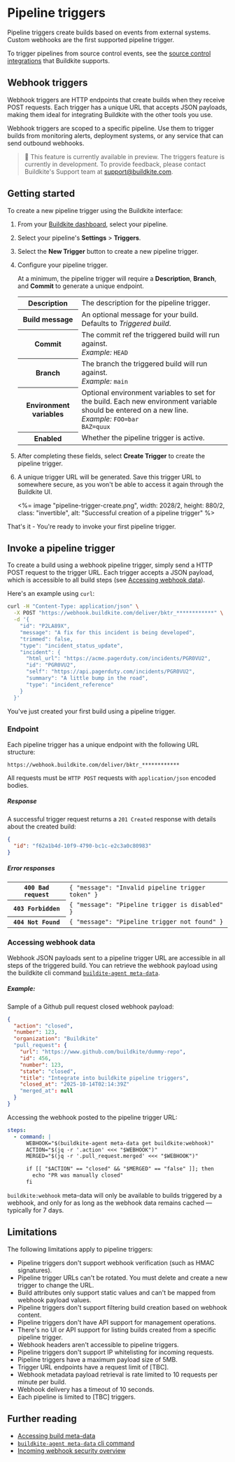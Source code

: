 # Pipeline triggers
Pipeline triggers create builds based on events from external systems. Custom webhooks are the first supported pipeline trigger.

To trigger pipelines from source control events, see the [source control integrations](/docs/pipelines/source-control) that Buildkite supports.

## Webhook triggers
Webhook triggers are HTTP endpoints that create builds when they receive POST requests. Each trigger has a unique URL that accepts JSON payloads, making them ideal for integrating Buildkite with the other tools you use.

Webhook triggers are scoped to a specific pipeline. Use them to trigger builds from monitoring alerts, deployment systems, or any service that can send outbound webhooks.

> 📘 This feature is currently available in preview.
> The triggers feature is currently in development. To provide feedback, please contact Buildkite's Support team at [support@buildkite.com](mailto:support@buildkite.com).

## Getting started

To create a new pipeline trigger using the Buildkite interface:

1. From your [Buildkite dashboard](https://buildkite.com/~), select your pipeline.
2. Select your pipeline's **Settings** > **Triggers**.
3. Select the **New Trigger** button to create a new pipeline trigger.
4. Configure your pipeline trigger.

    At a minimum, the pipeline trigger will require a **Description**, **Branch**, and **Commit** to generate a unique endpoint.
    <table class="responsive-table">
      <tbody>
        <tr>
          <th>Description</th>
          <td>The description for the pipeline trigger.</td>
        </tr>
        <tr>
          <th>Build message</th>
          <td>An optional message for your build. Defaults to <em>Triggered build</em>.</td>
        </tr>
        <tr>
          <th>Commit</th>
          <td>
            The commit ref the triggered build will run against.<br/>
            <em>Example:</em> <code>HEAD</code>
          </td>
        </tr>
        <tr>
          <th>Branch</th>
          <td>
            The branch the triggered build will run against.<br/>
            <em>Example:</em> <code>main</code>
          </td>
        </tr>
        <tr>
          <th>Environment variables</th>
          <td>
            Optional environment variables to set for the build. Each new environment variable should be entered on a new line.<br/>
            <em>Example:</em> <code>FOO=bar<br/>BAZ=quux</code>
          </td>
        </tr>
        <tr>
          <th>Enabled</th>
          <td>Whether the pipeline trigger is active.</td>
        </tr>
      </tbody>
    </table>

5. After completing these fields, select **Create Trigger** to create the pipeline trigger.
6. A unique trigger URL will be generated. Save this trigger URL to somewhere secure, as you won't be able to access it again through the Buildkite UI.

    <%= image "pipeline-trigger-create.png", width: 2028/2, height: 880/2, class: "invertible", alt: "Successful creation of a pipeline trigger" %>

That's it - You're ready to invoke your first pipeline trigger.

## Invoke a pipeline trigger

To create a build using a webhook pipeline trigger, simply send a HTTP POST request to the trigger URL.
Each trigger accepts a JSON payload, which is accessible to all build steps (see [Accessing webhook data](#invoke-a-pipeline-trigger-accessing-webhook-data)).

Here's an example using `curl`:

```bash
curl -H "Content-Type: application/json" \
  -X POST "https://webhook.buildkite.com/deliver/bktr_************" \
  -d '{
    "id": "P2LA89X",
    "message": "A fix for this incident is being developed",
    "trimmed": false,
    "type": "incident_status_update",
    "incident": {
      "html_url": "https://acme.pagerduty.com/incidents/PGR0VU2",
      "id": "PGR0VU2",
      "self": "https://api.pagerduty.com/incidents/PGR0VU2",
      "summary": "A little bump in the road",
      "type": "incident_reference"
    }
  }'
```

You've just created your first build using a pipeline trigger.

### Endpoint

Each pipeline trigger has a unique endpoint with the following URL structure:

```
https://webhook.buildkite.com/deliver/bktr_************
```

All requests must be `HTTP POST` requests with `application/json` encoded bodies.

##### Response

A successful trigger request returns a `201 Created` response with details about the created build:

```json
{
  "id": "f62a1b4d-10f9-4790-bc1c-e2c3a0c80983"
}
```

##### Error responses

<table class="responsive-table">
  <tbody>
    <tr><th><code>400 Bad request</code></th><td><code>{ "message": "Invalid pipeline trigger token" }</code></td></tr>
    <tr><th><code>403 Forbidden</code></th><td><code>{ "message": "Pipeline trigger is disabled" }</code></td></tr>
    <tr><th><code>404 Not Found</code></th><td><code>{ "message": "Pipeline trigger not found" }</code></td></tr>
  </tbody>
</table>

### Accessing webhook data

Webhook JSON payloads sent to a pipeline trigger URL are accessible in all steps of the triggered build.
You can retrieve the webhook payload using the buildkite cli command [`buildite-agent meta-data`](/docs/pipelines/configure/build-meta-data).

##### Example:

Sample of a Github pull request closed webhook payload:

```json
{
  "action": "closed",
  "number": 123,
  "organization": "Buildkite"
  "pull_request": {
    "url": "https://www.github.com/buildkite/dummy-repo",
    "id": 456,
    "number": 123,
    "state": "closed",
    "title": "Integrate into buildkite pipeline triggers",
    "closed_at": "2025-10-14T02:14:39Z"
    "merged_at": null
  }
}

```

Accessing the webhook posted to the pipeline trigger URL:

```yaml
steps:
  - command: |
      WEBHOOK="$(buildkite-agent meta-data get buildkite:webhook)"
      ACTION="$(jq -r '.action' <<< "$WEBHOOK")"
      MERGED="$(jq -r '.pull_request.merged' <<< "$WEBHOOK")"

      if [[ "$ACTION" == "closed" && "$MERGED" == "false" ]]; then
        echo "PR was manually closed"
      fi
```

`buildkite:webhook` meta-data will only be available to builds triggered by a webhook, and only for as long as the webhook data remains cached — typically for 7 days.

## Limitations

The following limitations apply to pipeline triggers:

- Pipeline triggers don't support webhook verification (such as HMAC signatures).
- Pipeline trigger URLs can't be rotated. You must delete and create a new trigger to change the URL.
- Build attributes only support static values and can't be mapped from webhook payload values.
- Pipeline triggers don't support filtering build creation based on webhook content.
- Pipeline triggers don't have API support for management operations.
- There's no UI or API support for listing builds created from a specific pipeline trigger.
- Webhook headers aren't accessible to pipeline triggers.
- Pipeline triggers don't support IP whitelisting for incoming requests.
- Pipeline triggers have a maximum payload size of 5MB.
- Trigger URL endpoints have a request limit of [TBC].
- Webhook metadata payload retrieval is rate limited to 10 requests per minute per build.
- Webhook delivery has a timeout of 10 seconds.
- Each pipeline is limited to [TBC] triggers.

## Further reading
- [Accessing build meta-data](/docs/pipelines/configure/build-meta-data#special-meta-data)
- [`buildkite-agent meta-data` cli command](/docs/agent/v3/cli-meta-data)
- [Incoming webhook security overview](docs/pipelines/security/incoming-webhooks#what-kind-of-information-on-incoming-webhooks-is-logged-by-buildkite)
